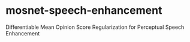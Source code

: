# mosnet-speech-enhancement
Differentiable Mean Opinion Score Regularization for Perceptual Speech Enhancement
